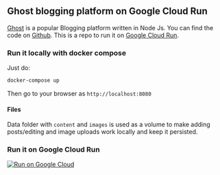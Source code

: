 ## Ghost blogging platform on Google Cloud Run

[Ghost](https://ghost.org/) is a popular Blogging platform written in Node Js. You can find the code on [Github](https://github.com/TryGhost/Ghost). 
This is a repo to run it
on [Google Cloud Run](https://cloud.google.com/run/).

### Run it locally with docker compose

Just do:

```bash
docker-compose up
```

Then go to your browser as `http://localhost:8080`

#### Files

Data folder with `content` and `images` is used as a volume to make adding posts/editing and image uploads work locally and keep it persisted.

### Run it on Google Cloud Run

[![Run on Google Cloud](https://storage.googleapis.com/cloudrun/button.svg)](https://console.cloud.google.com/cloudshell/editor?shellonly=true&cloudshell_image=gcr.io/cloudrun/button&cloudshell_git_repo=https://github.com/geshan/ghost-google-cloud-run.git)
